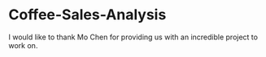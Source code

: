 # Coffee-Sales-Analysis
I would like to thank Mo Chen for providing us with an incredible project to work on.
